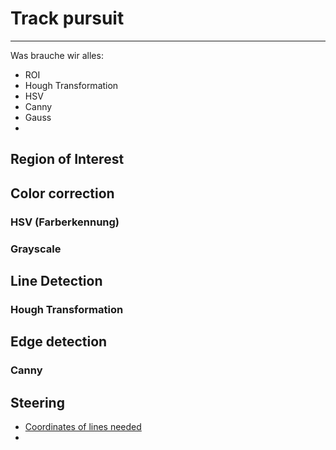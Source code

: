 # Track pursuit
---
Was brauche wir alles:
* ROI
* Hough Transformation 
* HSV
* Canny
* Gauss
* 
## Region of Interest

## Color correction
### HSV (Farberkennung)
### Grayscale

## Line Detection
### Hough Transformation

## Edge detection
### Canny 


## Steering
- [Coordinates of lines needed](https://towardsdatascience.com/deeppicar-part-4-lane-following-via-opencv-737dd9e47c96)
- 
